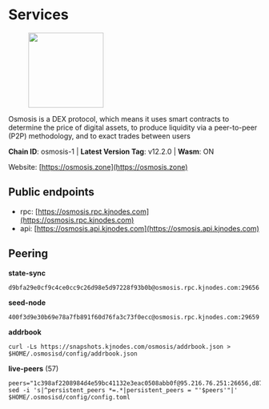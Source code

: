 # Services

<figure><img src="https://raw.githubusercontent.com/kj89/testnet_manuals/main/pingpub/logos/osmosis.png" width="150" alt=""><figcaption></figcaption></figure>

Osmosis is a DEX protocol, which means it uses smart contracts  to determine the price of digital assets, to produce liquidity  via a peer-to-peer (P2P) methodology, and to exact trades between users

**Chain ID**: osmosis-1 | **Latest Version Tag**: v12.2.0 | **Wasm**: ON

Website: [https://osmosis.zone](https://osmosis.zone)


## Public endpoints

* rpc: [https://osmosis.rpc.kjnodes.com](https://osmosis.rpc.kjnodes.com)
* api: [https://osmosis.api.kjnodes.com](https://osmosis.api.kjnodes.com)

## Peering

**state-sync**

```
d9bfa29e0cf9c4ce0cc9c26d98e5d97228f93b0b@osmosis.rpc.kjnodes.com:29656
```

**seed-node**

```
400f3d9e30b69e78a7fb891f60d76fa3c73f0ecc@osmosis.rpc.kjnodes.com:29659
```

**addrbook**
```
curl -Ls https://snapshots.kjnodes.com/osmosis/addrbook.json > $HOME/.osmosisd/config/addrbook.json
```

**live-peers** (57)
```
peers="1c398af2208984d4e59bc41132e3eac0508abb0f@95.216.76.251:26656,d87b23a8f9134744f2370b069531fcf62e7721c9@65.109.30.119:26656,32e9d4a7413dd5393c8be004bee68dea683be839@65.21.227.95:2004,c5358545d951ae666c695903036c1e93578951eb@135.181.176.113:26656,0419c998d6aac0afdb05808ad9a935670248e209@65.108.204.56:26656,a464785321a29c510d2c4d333a06d70dfa4a41d7@95.216.36.140:26666,bbb1fa66983c8989d46fefbd96da1084da9b102b@142.132.199.94:26656,3197daa0ee5245b17a546be032ff0f6814e1d1db@148.251.191.239:26656,31e7a8b8cc97e85472c609f9d220fdd9536d4f4d@94.130.220.54:26656,173751092c573b78d0dd40677dc7d7f5b546dcfd@94.130.207.9:26656,9dadae9bb9575d70a2a7ca68b779a34b2ffc59ef@116.202.216.111:26656,a2024229e2eed1650ba3a3ea9db67fa318dc232e@142.132.199.3:26656,98a4aa5ebe9b3c62561be9c37517def8de0b4868@57.128.65.115:26656,b37a3c92c039de2582edd120b16afa3f462ecf3e@23.88.69.22:27166,36fd74857b30513a6339b58e7bf889ab0a8cf57c@34.91.30.41:26656,ac006e15927a85bb855b7d70ae17fd453957710c@89.58.5.34:26624,f225f8a168ec794d334d7100994b62e5e7648072@35.234.158.17:26656,e153cc49052d67280dfdd6d660f3d98622905850@209.133.193.74:26656,6cbb7b7bddf723a28925fae2c19eb7be41ef687c@34.71.161.134:26656,971c324f0889de5fd528402487168d88857a3df6@66.172.36.141:36656,6b1dd134b30aeaeb2f21f33bd2cd0370a2275501@138.68.6.165:26656,e891d42c31064fb7e0d99839536164473c4905c2@47.156.153.124:31656,d9bfa29e0cf9c4ce0cc9c26d98e5d97228f93b0b@65.109.88.38:29656,b8450ac06ab8ccac21b21bbbba8ea3751a479291@3.91.196.177:26656,9c1a9d04c2d642dd3297672f734d47d87f236ae4@109.123.253.244:26656,94e69330d6f4cfe221cdd2ce49ee141e53e5f200@23.106.120.6:26656,a72323512ddedf580affb0e0ba0bb32218ae8e6d@34.105.148.8:26656,8e72d0b37a9dc16ea58c0da705caa6530badd6ce@138.197.68.193:26656,62d98cb73edf5ea9193451fe8aa7c1528d36985e@34.95.48.112:26656,a6283307952423c1751431c220d11ed36b61ed84@143.110.237.113:26656,42745690b41f6a7515c4a87d88efda2e82b55b76@78.46.94.183:26656,0660d18b65340a55514f240dd517282ca286f169@176.9.28.62:26656,1528ce3b88d859f2f8c4160d9b155ecea5177a2e@142.132.146.105:26656,20913e92e8b9ea2d80ad34edd9b52e97886cf616@54.37.30.181:26656,72cd15ffcfd844985ccd14789a163a986ef82471@34.245.3.161:26656,3e874613919a6f8b3fc26071fef563c88f031b3c@212.23.222.69:31656,089b0de9671dc3cd00ded782693c03509b78b5d9@13.125.219.197:26656,724cef11bbe866269b3d67f7dd5ea539cc4096bf@198.244.164.186:26656,43785e5ffd8783393ea8094f77efcee5bdbcdce3@78.141.244.18:26656,f9a920a61ee994b12b77178dd5f1fc1ed39b7cd2@142.132.255.49:26656,406f64a8d601e34d7311fd61ec87b0c7028bd230@138.201.23.39:46656,c47e03ce1b82b136768581a028033c4e201962f6@65.108.79.45:26656,bfb67b2ae345955d6bc0991450120669c683386e@149.56.25.66:26656,f67dde244467670d0cbd93a71ec1d6fd9c99c528@93.115.29.37:26656,be930386104083882c7e491d60584e15c101c1da@178.128.156.131:26656,53a3f6ea82cb5502c6ecd37d7e15a01a4ccf383f@35.224.167.163:26656,b76068b52bffb03ea585938c747f65c27fd9714e@34.83.76.169:26656,ff57203dd2ae45c0098257d1a1f2b313ce565b51@18.217.57.20:26656,30e9432879d5b0976b88e52120dc12338e40fc33@65.108.108.176:26656,407267ac44b20a0a4258d0bbca1c9f657bf88d08@74.118.143.19:26656,729219c108c059824ea9a17c09d11adc99226db4@66.172.36.139:36656,ba670b12f8771a0615907e7d26981970dffb3872@34.243.243.221:26656,9b1bfb99d9eb04af32510ed8e3eb83c59448662f@95.214.52.220:26656,6945be12a7d357a39b9cfbb0018249b234fc4a15@54.241.143.196:26656,31d2c86f7957e2db91297e54c3b0456ea06c2250@173.67.177.115:26656,b3bcf4abf9ca2e831e29c633b9c598c5178d0045@5.9.142.62:26656,c9bf65acffea46ac8368cbe88f679519f7812f3b@18.142.38.209:26656"
sed -i 's|^persistent_peers *=.*|persistent_peers = "'$peers'"|' $HOME/.osmosisd/config/config.toml
```
